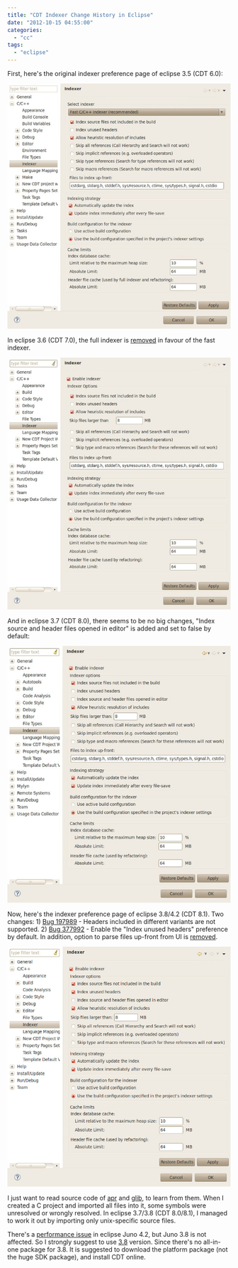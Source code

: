 ```yaml
---
title: "CDT Indexer Change History in Eclipse"
date: "2012-10-15 04:55:00"
categories: 
  - "cc"
tags: 
  - "eclipse"
---
```


First, here's the original indexer preference page of eclipse 3.5 (CDT 6.0):

![eclipse35_cdt60](../../images/2012/eclipse35_cdt60.jpg)

In eclipse 3.6 (CDT 7.0), the full indexer is [removed](https://bugs.eclipse.org/bugs/show_bug.cgi?id=294864) in favour of the fast indexer.

![eclipse36_cdt70](../../images/2012/eclipse36_cdt70.jpg)

And in eclipse 3.7 (CDT 8.0), there seems to be no big changes, "Index source and header files opened in editor" is added and set to false by default:

![eclipse37_cdt80](../../images/2012/eclipse37_cdt80.jpg)

Now, here's the indexer preference page of eclipse 3.8/4.2 (CDT 8.1). Two changes: 1) [Bug 197989](https://bugs.eclipse.org/bugs/show_bug.cgi?id=197989) - Headers included in different variants are not supported. 2) [Bug 377992](https://bugs.eclipse.org/bugs/show_bug.cgi?id=377992) - Enable the "Index unused headers" preference by default. In addition, option to parse files up-front from UI is [removed](http://git.eclipse.org/c/cdt/org.eclipse.cdt.git/commit/?id=0fb12d7d561551926f0dfa07fc5d8803407efb35).

![eclipse38_cdt81](../../images/2012/eclipse38_cdt81.jpg)

I just want to read source code of [apr](http://apr.apache.org/) and [glib](http://developer.gnome.org/glib/stable/), to learn from them. When I created a C project and imported all files into it, some symbols were unresolved or wrongly resolved. In eclipse 3.7/3.8 (CDT 8.0/8.1), I managed to work it out by importing only unix-specific source files.

There's a [performance issue](https://bugs.eclipse.org/bugs/show_bug.cgi?id=385272) in eclipse Juno 4.2, but Juno 3.8 is not affected. So I strongly suggest to use [3.8](http://download.eclipse.org/eclipse/downloads/eclipse3x.html) version. Since there's no all-in-one package for 3.8. It is suggested to download the platform package (not the huge SDK package), and install CDT online.

